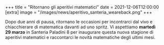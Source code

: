 +++
title = "Ritornano gli aperitivi matematici"
date = 2021-12-06T12:00:00
[extra]
image = "/images/news/aperitivo_santeria_weareback.png"
+++

Dopo due anni di pausa, ritornano le occasioni per incontrarci dal vivo e chiacchierare di matematica davanti ad uno spritz. Vi aspettiamo 
 **martedì 29 marzo** in Santeria Paladini 8 per inaugurare questa nuova stagione di aperitivi matematici e raccontarci le novità matematiche
 degli ultimi mesi. 

[1]: https://www.santeria.milano.it/evento/aperitivo-matematico-we-are-back/
